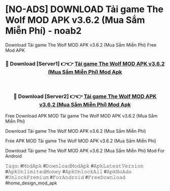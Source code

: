 # [NO-ADS] DOWNLOAD Tải game The Wolf MOD APK v3.6.2 (Mua Sắm Miễn Phí) - noab2
Download Tải game The Wolf MOD APK v3.6.2 (Mua Sắm Miễn Phí) Free Mod APK

<div align="center">
<h3>🔴 Download [Server1] 👉👉 <a href="https://apk-comot.site?title=Tải_game_The_Wolf_MOD_APK_v3.6.2_(Mua_Sắm_Miễn_Phí)">Tải game The Wolf MOD APK v3.6.2 (Mua Sắm Miễn Phí) Mod Apk</a></h3><br>

<h3>🔴 Download [Server2] 👉👉 <a href="https://apk-comot.site?title=Tải_game_The_Wolf_MOD_APK_v3.6.2_(Mua_Sắm_Miễn_Phí)">Tải game The Wolf MOD APK v3.6.2 (Mua Sắm Miễn Phí) Mod Apk</a></h3>
</div>


Free Download APK MOD Tải game The Wolf MOD APK v3.6.2 (Mua Sắm Miễn Phí)

Download Tải game The Wolf MOD APK v3.6.2 (Mua Sắm Miễn Phí) 

Free APK MOD Tải game The Wolf MOD APK v3.6.2 (Mua Sắm Miễn Phí) 

Download Tải game The Wolf MOD APK v3.6.2 (Mua Sắm Miễn Phí) Mod For Android

𝚃𝚊𝚐𝚜: #𝙼𝚘𝚍𝙰𝚙𝚔 #𝙳𝚘𝚠𝚗𝚕𝚘𝚊𝚍𝙼𝚘𝚍𝙰𝚙𝚔 #𝙰𝚙𝚔𝙻𝚊𝚝𝚎𝚜𝚝𝚅𝚎𝚛𝚜𝚒𝚘𝚗 #𝙰𝚙𝚔𝚄𝚗𝚕𝚒𝚖𝚒𝚝𝚎𝚍𝙼𝚘𝚗𝚎𝚢 #𝙰𝚙𝚔𝚄𝚗𝚕𝚘𝚌𝚔𝙰𝚕𝚕 #𝙰𝚙𝚔𝙽𝚘𝙰𝚍𝚜 #𝚄𝚗𝚕𝚘𝚌𝚔𝙿𝚛𝚎𝚖𝚒𝚞𝚖 #𝙵𝚘𝚛𝙰𝚗𝚍𝚛𝚘𝚒𝚍 #𝙵𝚛𝚎𝚎𝙳𝚘𝚠𝚗𝚕𝚘𝚊𝚍 #home_design_mod_apk